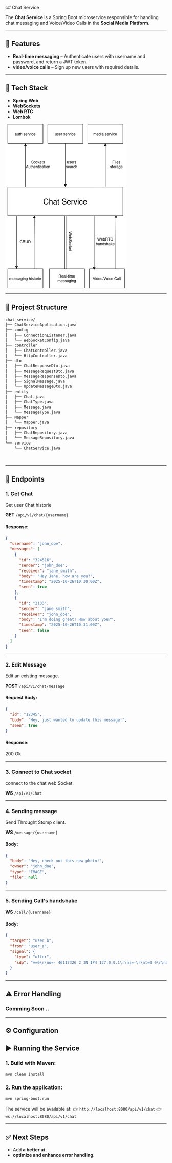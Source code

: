 c# Chat Service

The **Chat Service** is a Spring Boot microservice responsible for handling chat messaging and Voice/Video Calls in the **Social Media Platform**. 

---

## 📌 Features

* **Real-time messaging** – Authenticate users with username and password, and return a JWT token.
* **video/voice calls** – Sign up new users with required details.


---

## 🚀 Tech Stack

* **Spring Web**
* **WebSockets**
* **Web RTC**
* **Lombok**

![Architecture Diagram](shema.png)

---

## 📂 Project Structure

```
chat-service/
├── ChatServiceApplication.java
├── config
│   ├── ConnectionListener.java
│   └── WebSocketConfig.java
├── controller
│   ├── ChatController.java
│   └── HttpController.java
├── dto
│   ├── ChatResponseDto.java
│   ├── MessageRequestDto.java
│   ├── MessageResponseDto.java
│   ├── SignalMessage.java
│   └── UpdateMessageDto.java
├── entity
│   ├── Chat.java
│   ├── ChatType.java
│   ├── Message.java
│   └── MessageType.java
├── Mapper
│   └── Mapper.java
├── repository
│   ├── ChatRepository.java
│   └── MessageRepository.java
└── service
    └── ChatService.java

 
```

---

## 🔑 Endpoints

### 1. **Get Chat**

Get user Chat historie

**GET** `/api/v1/chat/{username}`


#### Response:

```json
{
  "username": "john_doe",
  "messages": [
    {
      "id": "324516",
      "sender": "john_doe",
      "receiver": "jane_smith",
      "body": "Hey Jane, how are you?",
      "timestamp": "2025-10-26T10:30:00Z",
      "seen": true
    },
    {
      "id": "2133",
      "sender": "jane_smith",
      "receiver": "john_doe",
      "body": "I'm doing great! How about you?",
      "timestamp": "2025-10-26T10:31:00Z",
      "seen": false
    }
  ]
}
```

---

### 2. **Edit Message**

Edit an existing message.

**POST** `/api/v1/chat/message`

#### Request Body:

```json
{
  "id": "12345",
  "body": "Hey, just wanted to update this message!",
  "seen": true
}

```

#### Response:

200 Ok

---

### 3. **Connect to Chat socket**

connect to the chat web Socket.

**WS** `/api/v1/Chat`

---

### 4. **Sending message**

Send Throught Stomp client.

**WS** `/message/{username}`
#### Body:
```json
{
  "body": "Hey, check out this new photo!",
  "owner": "john_doe",
  "type": "IMAGE",
  "file": null
}
```

---

### 5. **Sending Call's handshake**



**WS** `/call/{username}`

#### Body:
```json
{
  "target": "user_b",
  "from": "user_a",
  "signal": {
    "type": "offer",
    "sdp": "v=0\r\no=- 46117326 2 IN IP4 127.0.0.1\r\ns=-\r\nt=0 0\r\na=group:BUNDLE 0\r\na=msid-semantic: WMS\r\n..."
  }
}
```

---




## ⚠️ Error Handling

### Comming Soon ..
---

## ⚙️ Configuration



## ▶️ Running the Service

### 1. Build with Maven:

```bash
mvn clean install
```

### 2. Run the application:

```bash
mvn spring-boot:run
```

The service will be available at:
👉 `http://localhost:8080/api/v1/chat`
👉 `ws://localhost:8080/api/v1/chat`


---

## ✅ Next Steps

* Add **a better ui** .
* **optimize and enhance error handling**.


